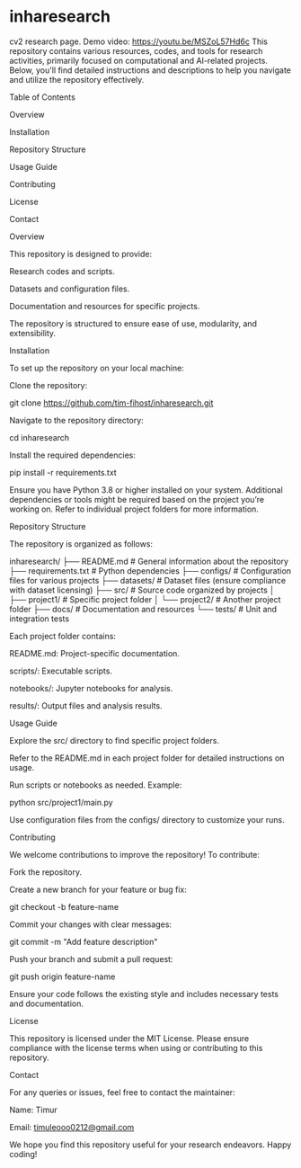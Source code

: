 # inharesearch
cv2 research page.
Demo video: https://youtu.be/MSZoL57Hd6c
This repository contains various resources, codes, and tools for research activities, primarily focused on computational and AI-related projects. Below, you'll find detailed instructions and descriptions to help you navigate and utilize the repository effectively.

Table of Contents

Overview

Installation

Repository Structure

Usage Guide

Contributing

License

Contact

Overview

This repository is designed to provide:

Research codes and scripts.

Datasets and configuration files.

Documentation and resources for specific projects.

The repository is structured to ensure ease of use, modularity, and extensibility.

Installation

To set up the repository on your local machine:

Clone the repository:

git clone https://github.com/tim-fihost/inharesearch.git

Navigate to the repository directory:

cd inharesearch

Install the required dependencies:

pip install -r requirements.txt

Ensure you have Python 3.8 or higher installed on your system. Additional dependencies or tools might be required based on the project you’re working on. Refer to individual project folders for more information.

Repository Structure

The repository is organized as follows:

inharesearch/
├── README.md         # General information about the repository
├── requirements.txt # Python dependencies
├── configs/         # Configuration files for various projects
├── datasets/        # Dataset files (ensure compliance with dataset licensing)
├── src/             # Source code organized by projects
│   ├── project1/  # Specific project folder
│   └── project2/  # Another project folder
├── docs/            # Documentation and resources
└── tests/           # Unit and integration tests

Each project folder contains:

README.md: Project-specific documentation.

scripts/: Executable scripts.

notebooks/: Jupyter notebooks for analysis.

results/: Output files and analysis results.

Usage Guide

Explore the src/ directory to find specific project folders.

Refer to the README.md in each project folder for detailed instructions on usage.

Run scripts or notebooks as needed. Example:

python src/project1/main.py

Use configuration files from the configs/ directory to customize your runs.

Contributing

We welcome contributions to improve the repository! To contribute:

Fork the repository.

Create a new branch for your feature or bug fix:

git checkout -b feature-name

Commit your changes with clear messages:

git commit -m "Add feature description"

Push your branch and submit a pull request:

git push origin feature-name

Ensure your code follows the existing style and includes necessary tests and documentation.

License

This repository is licensed under the MIT License. Please ensure compliance with the license terms when using or contributing to this repository.

Contact

For any queries or issues, feel free to contact the maintainer:

Name: Timur

Email: timuleooo0212@gmail.com

We hope you find this repository useful for your research endeavors. Happy coding!








